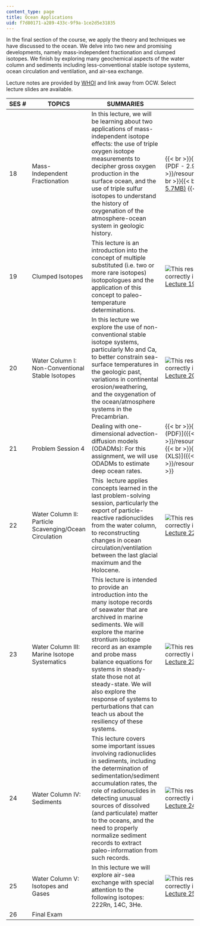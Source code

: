 ```yaml
---
content_type: page
title: Ocean Applications
uid: f7d80171-a289-433c-9f9a-1ce2d5e31835
---
```


In the final section of the course, we apply the theory and techniques we have discussed to the ocean. We delve into two new and promising developments, namely mass-independent fractionation and clumped isotopes. We finish by exploring many geochemical aspects of the water column and sediments including less-conventional stable isotope systems, ocean circulation and ventilation, and air-sea exchange.

Lecture notes are provided by [WHOI](http://www.whoi.edu/) and link away from OCW. Select lecture slides are available.

| SES # | TOPICS | SUMMARIES | SLIDES |
| --- | --- | --- | --- |
| 18 | Mass-Independent Fractionation | In this lecture, we will be learning about two applications of mass-independent isotope effects: the use of triple oxygen isotope measurements to decipher gross oxygen production in the surface ocean, and the use of triple sulfur isotopes to understand the history of oxygenation of the atmosphere-ocean system in geologic history. |  {{< br >}}{{< br >}} [Lecture 18 Slides (PDF - 2.9MB)]({{< baseurl >}}/resources/mit12_744f12_lec18) {{< br >}}{{< br >}} [Lecture 18 Notes (PDF - 5.7MB)](http://www.whoi.edu/fileserver.do?id=138804&pt=2&p=146989) {{< br >}}{{< br >}}  |
| 19 | Clumped Isotopes | This lecture is an introduction into the concept of multiple substituted (i.e. two or more rare isotopes) isotopologues and the application of this concept to paleo-temperature determinations. | ![This resource may not render correctly in a screen reader.](/images/inacessible.gif)[Lecture 19 Notes (PDF - 3.5MB)](http://www.whoi.edu/fileserver.do?id=139864&pt=2&p=146989) |
| 20 | Water Column I: Non-Conventional Stable Isotopes | In this lecture we explore the use of non-conventional stable isotope systems, particularly Mo and Ca, to better constrain sea-surface temperatures in the geologic past, variations in continental erosion/weathering, and the oxygenation of the ocean/atmosphere systems in the Precambrian. | ![This resource may not render correctly in a screen reader.](/images/inacessible.gif)[Lecture 20 Notes (PDF - 4.4MB)](http://www.whoi.edu/fileserver.do?id=140344&pt=2&p=146989) |
| 21 | Problem Session 4 | Dealing with one-dimensional advection-diffusion models (ODADMs): For this assignment, we will use ODADMs to estimate deep ocean rates. |  {{< br >}}{{< br >}} [Problem Set 4 (PDF)]({{< baseurl >}}/resources/mit12_744f12_prob_set4) {{< br >}}{{< br >}} [Hydrographic Data (XLS)]({{< baseurl >}}/resources/ps4data) {{< br >}}{{< br >}}  |
| 22 | Water Column II: Particle Scavenging/Ocean Circulation | This  lecture applies concepts learned in the last problem-solving session, particularly the export of particle-reactive radionuclides from the water column, to reconstructing changes in ocean circulation/ventilation between the last glacial maximum and the Holocene. | ![This resource may not render correctly in a screen reader.](/images/inacessible.gif)[Lecture 22 Notes (PDF - 3.0MB)](http://www.whoi.edu/fileserver.do?id=141205&pt=2&p=146989) |
| 23 | Water Column III: Marine Isotope Systematics | This lecture is intended to provide an introduction into the many isotope records of seawater that are archived in marine sediments. We will explore the marine strontium isotope record as an example and probe mass balance equations for systems in steady-state those not at steady-state. We will also explore the response of systems to perturbations that can teach us about the resiliency of these systems. | ![This resource may not render correctly in a screen reader.](/images/inacessible.gif)[Lecture 23 Notes (PDF - 12.2MB)](http://www.whoi.edu/fileserver.do?id=141444&pt=2&p=146989) |
| 24 | Water Column IV: Sediments | This lecture covers some important issues involving radionuclides in sediments, including the determination of sedimentation/sediment accumulation rates, the role of radionuclides in detecting unusual sources of dissolved (and particulate) matter to the oceans, and the need to properly normalize sediment records to extract paleo-information from such records. | ![This resource may not render correctly in a screen reader.](/images/inacessible.gif)[Lecture 24 Notes (PDF - 11.3MB)](http://www.whoi.edu/fileserver.do?id=142144&pt=2&p=146989) |
| 25 | Water Column V: Isotopes and Gases | In this lecture we will explore air-sea exchange with special attention to the following isotopes: 222Rn, 14C, 3He. | ![This resource may not render correctly in a screen reader.](/images/inacessible.gif)[Lecture 25 Notes (PDF)](http://www.whoi.edu/fileserver.do?id=142324&pt=2&p=146989) |
| 26 | Final Exam | &nbsp; |